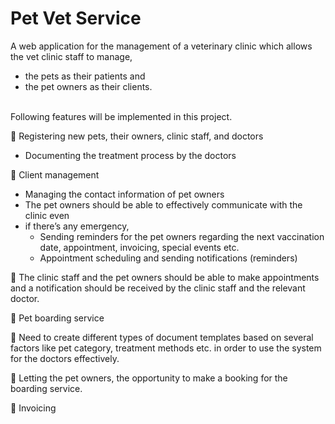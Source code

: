 # Pet Vet Service

A web application for the management of a veterinary clinic which allows the vet clinic staff to manage,
- the pets as their patients and
- the pet owners as their clients.

<br>
Following features will be implemented in this project. <br>

📌 Registering new pets, their owners, clinic staff, and doctors
  - Documenting the treatment process by the doctors

📌 Client management
  - Managing the contact information of pet owners
  - The pet owners should be able to effectively communicate with the clinic even
  - if there’s any emergency,
    - Sending reminders for the pet owners regarding the next vaccination date, appointment, invoicing, special events etc.
    - Appointment scheduling and sending notifications (reminders)

📌 The clinic staff and the pet owners should be able to make appointments and a notification should be received by the clinic staff and the relevant doctor. <br>

📌 Pet boarding service <br>

📌 Need to create different types of document templates based on several factors like pet category, treatment methods etc. in order to use the system for the doctors effectively. <br>

📌 Letting the pet owners, the opportunity to make a booking for the boarding service. <br>

📌 Invoicing <br>
